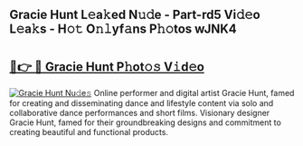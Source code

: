 ## Gracie Hunt L𝚎a𝚔ed N𝚞𝚍e - Part-rd5 Vi𝚍𝚎o L𝚎a𝚔s - H𝚘𝚝 O𝚗𝚕yf𝚊ns P𝚑𝚘tos wJNK4

# <h2><a href="http://kf860w.oniu.top/?m=Gracie+Hunt">🔗👉 🔴 Gracie Hunt P𝚑ot𝚘𝚜 V𝚒d𝚎o</a></h2>

[![Gracie Hunt Nu𝚍e𝚜](https://i.imgur.com/0qMVB7G.gif)](http://kf860w.oniu.top/?m=Gracie+Hunt)
Online performer and digital artist Gracie Hunt, famed for creating and disseminating dance and lifestyle content via solo and collaborative dance performances and short films. Visionary designer Gracie Hunt, famed for their groundbreaking designs and commitment to creating beautiful and functional products.  
